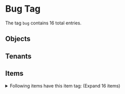 # Bug Tag

The tag `bug` contains 16 total entries.

## Objects

## Tenants

## Items

<details markdown="1"><summary>Following items have this item tag: (Expand 16 items)</summary>

- <img src="https://raw.githubusercontent.com/Ceterai/Enternia/main/objects/alta/special/bugs/alto_zych/icon.png" alt="Alto Zych icon" loading="lazy" width="auto" height="16px"/> [Alto Zych](https://ceterai.github.io/MyEnternia/Wiki/AltoZych)
- <img src="https://raw.githubusercontent.com/Ceterai/Enternia/main/objects/alta/special/bugs/aya_bee/icon.png" alt="Aya Bee icon" loading="lazy" width="auto" height="16px"/> [Aya Bee](https://ceterai.github.io/MyEnternia/Wiki/AyaBee)
- <img src="https://raw.githubusercontent.com/Ceterai/Enternia/main/objects/alta/special/critters/bionid_snail/icon.png" alt="Bionid Snail icon" loading="lazy" width="auto" height="16px"/> [Bionid Snail](https://ceterai.github.io/MyEnternia/Wiki/BionidSnail)
- <img src="https://raw.githubusercontent.com/Ceterai/Enternia/main/objects/alta/special/critters/calin_snail/icon.png" alt="Calin Snail icon" loading="lazy" width="auto" height="16px"/> [Calin Snail](https://ceterai.github.io/MyEnternia/Wiki/CalinSnail)
- <img src="https://raw.githubusercontent.com/Ceterai/Enternia/main/objects/alta/special/bugs/elin_bug/icon.png" alt="Elin Bug ★ icon" loading="lazy" width="auto" height="16px"/> [Elin Bug ★](https://ceterai.github.io/MyEnternia/Wiki/ElinBug)
- <img src="https://raw.githubusercontent.com/Ceterai/Enternia/main/objects/alta/special/critters/gheatsyn_snail/icon.png" alt="Gheatsyn Snail icon" loading="lazy" width="auto" height="16px"/> [Gheatsyn Snail](https://ceterai.github.io/MyEnternia/Wiki/GheatsynSnail)
- <img src="https://raw.githubusercontent.com/Ceterai/Enternia/main/objects/alta/special/bugs/ion_klee/icon.png" alt="Ion Klee icon" loading="lazy" width="auto" height="16px"/> [Ion Klee](https://ceterai.github.io/MyEnternia/Wiki/IonKlee)
- <img src="https://raw.githubusercontent.com/Ceterai/Enternia/main/objects/alta/special/bugs/juviley/icon.png" alt="Juviley icon" loading="lazy" width="auto" height="16px"/> [Juviley](https://ceterai.github.io/MyEnternia/Wiki/Juviley)
- <img src="https://raw.githubusercontent.com/Ceterai/Enternia/main/objects/alta/special/bugs/klee/icon.png" alt="Klee icon" loading="lazy" width="auto" height="16px"/> [Klee](https://ceterai.github.io/MyEnternia/Wiki/Klee)
- <img src="https://raw.githubusercontent.com/Ceterai/Enternia/main/objects/alta/special/bugs/klee_prime/icon.png" alt="Klee Prime icon" loading="lazy" width="auto" height="16px"/> [Klee Prime](https://ceterai.github.io/MyEnternia/Wiki/KleePrime)
- <img src="https://raw.githubusercontent.com/Ceterai/Enternia/main/objects/alta/special/critters/phosnail/icon.png" alt="Phosnail icon" loading="lazy" width="auto" height="16px"/> [Phosnail](https://ceterai.github.io/MyEnternia/Wiki/Phosnail)
- <img src="https://raw.githubusercontent.com/Ceterai/Enternia/main/objects/alta/special/bugs/prism_wing/icon.png" alt="Prism Wing icon" loading="lazy" width="auto" height="16px"/> [Prism Wing](https://ceterai.github.io/MyEnternia/Wiki/PrismWing)
- <img src="https://raw.githubusercontent.com/Ceterai/Enternia/main/objects/alta/special/bugs/starfly/icon.png" alt="Starfly icon" loading="lazy" width="auto" height="16px"/> [Starfly](https://ceterai.github.io/MyEnternia/Wiki/Starfly)
- <img src="https://raw.githubusercontent.com/Ceterai/Enternia/main/objects/alta/special/bugs/strizychar/icon.png" alt="Strizychar icon" loading="lazy" width="auto" height="16px"/> [Strizychar](https://ceterai.github.io/MyEnternia/Wiki/Strizychar)
- <img src="https://raw.githubusercontent.com/Ceterai/Enternia/main/objects/alta/special/bugs/unwarped_fly/icon.png" alt="Unwarped Fly icon" loading="lazy" width="auto" height="16px"/> [Unwarped Fly](https://ceterai.github.io/MyEnternia/Wiki/UnwarpedFly)
- <img src="https://raw.githubusercontent.com/Ceterai/Enternia/main/objects/alta/special/bugs/vio_zych/icon.png" alt="Vio Zych icon" loading="lazy" width="auto" height="16px"/> [Vio Zych](https://ceterai.github.io/MyEnternia/Wiki/VioZych)

</details>
